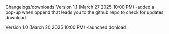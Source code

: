 Changelogs/downloads
Version 1.1 (March 27 2025 10:00 PM)
-added a pop-up when oppend that leads you to the github repo to check for updates
download


Version 1.0 (March 20 2025 10:00 PM)
-launched
donload

